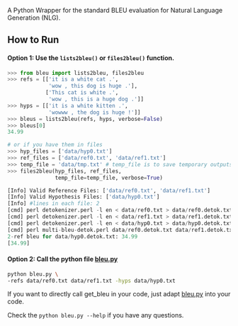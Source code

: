 A Python Wrapper for the standard BLEU evaluation for Natural Language Generation (NLG).

## How to Run
#### Option 1: Use the `lists2bleu()` or `files2bleu()` function.
```python
>>> from bleu import lists2bleu, files2bleu
>>> refs = [['it is a white cat .',
             'wow , this dog is huge .'],
            ['This cat is white .',
             'wow , this is a huge dog .']]
>>> hyps = [['it is a white kitten .',
             'wowww , the dog is huge !']]
>>> bleus = lists2bleu(refs, hyps, verbose=False)
>>> bleus[0]
34.99

# or if you have them in files
>>> hyp_files = ['data/hyp0.txt']
>>> ref_files = ['data/ref0.txt', 'data/ref1.txt']
>>> temp_file = 'data/tmp.txt' # temp_file is to save temporary outputs
>>> files2bleu(hyp_files, ref_files,
               temp_file=temp_file, verbose=True)

[Info] Valid Reference Files: ['data/ref0.txt', 'data/ref1.txt']
[Info] Valid Hypothesis Files: ['data/hyp0.txt']
[Info] #lines in each file: 2
[cmd] perl detokenizer.perl -l en < data/ref0.txt > data/ref0.detok.txt 2>/dev/null
[cmd] perl detokenizer.perl -l en < data/ref1.txt > data/ref1.detok.txt 2>/dev/null
[cmd] perl detokenizer.perl -l en < data/hyp0.txt > data/hyp0.detok.txt 2>/dev/null
[cmd] perl multi-bleu-detok.perl data/ref0.detok.txt data/ref1.detok.txt < data/hyp0.detok.txt
2-ref bleu for data/hyp0.detok.txt: 34.99
[34.99]
```
#### Option 2:  Call the python file [bleu.py](bleu.py)
```bash
python bleu.py \
-refs data/ref0.txt data/ref1.txt -hyps data/hyp0.txt
```

If you want to directly call get_bleu in your code, just adapt [bleu.py](bleu.py) into your code.

Check the `python bleu.py --help` if you have any questions.
